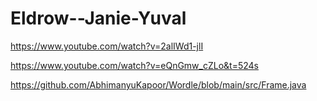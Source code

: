 # Eldrow--Janie-Yuval
https://www.youtube.com/watch?v=2alIWd1-jlI

https://www.youtube.com/watch?v=eQnGmw_cZLo&t=524s

https://github.com/AbhimanyuKapoor/Wordle/blob/main/src/Frame.java
